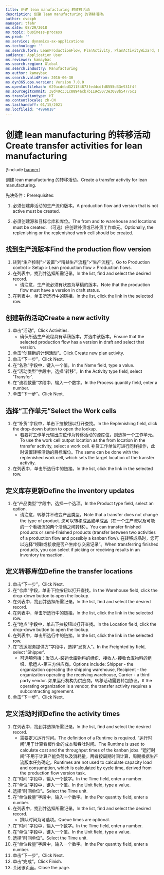 ```yaml
---
title: 创建 lean manufacturing 的转移活动
description: 创建 lean manufacturing 的转移活动。
author: cvocph
manager: tfehr
ms.date: 08/29/2018
ms.topic: business-process
ms.prod: ''
ms.service: dynamics-ax-applications
ms.technology: ''
ms.search.form: LeanProductionFlow, PlanActivity, PlanActivityWizard, LeanWorkCellLookup, InventLocationIdLookup
audience: Application User
ms.reviewer: kamaybac
ms.search.region: Global
ms.search.industry: Manufacturing
ms.author: kamaybac
ms.search.validFrom: 2016-06-30
ms.dyn365.ops.version: Version 7.0.0
ms.openlocfilehash: 629acdebd321154873feddcdfd8555d33e931f4f
ms.sourcegitcommit: 38d40c331c8894acb7b119c5073e3088b54776c1
ms.translationtype: HT
ms.contentlocale: zh-CN
ms.lasthandoff: 01/15/2021
ms.locfileid: "4996818"
---
```

# <a name="create-transfer-activities-for-lean-manufacturing"></a><span data-ttu-id="d88cd-103">创建 lean manufacturing 的转移活动</span><span class="sxs-lookup"><span data-stu-id="d88cd-103">Create transfer activities for lean manufacturing</span></span>

[!include [banner](../../includes/banner.md)]

<span data-ttu-id="d88cd-104">创建 lean manufacturing 的转移活动。</span><span class="sxs-lookup"><span data-stu-id="d88cd-104">Create a transfer activity for lean manufacturing.</span></span> 

<span data-ttu-id="d88cd-105">先决条件：</span><span class="sxs-lookup"><span data-stu-id="d88cd-105">Prerequisites:</span></span> 

1. <span data-ttu-id="d88cd-106">必须创建非活动的生产流和版本。</span><span class="sxs-lookup"><span data-stu-id="d88cd-106">A production flow and version that is not active must be created.</span></span>

2. <span data-ttu-id="d88cd-107">必须创建源和目标仓库和库位。</span><span class="sxs-lookup"><span data-stu-id="d88cd-107">The from and to warehouse and locations must be created.</span></span> <span data-ttu-id="d88cd-108">（可选）应创建补货或已补货工作单元。</span><span class="sxs-lookup"><span data-stu-id="d88cd-108">Optionally, the replenishing or the replenished work cell should be created.</span></span>


## <a name="find-the-production-flow-version"></a><span data-ttu-id="d88cd-109">找到生产流版本</span><span class="sxs-lookup"><span data-stu-id="d88cd-109">Find the production flow version</span></span>
1. <span data-ttu-id="d88cd-110">转到“生产控制”>“设置”>“精益生产流程”>“生产流程”。</span><span class="sxs-lookup"><span data-stu-id="d88cd-110">Go to Production control > Setup > Lean production flow > Production flows.</span></span>
2. <span data-ttu-id="d88cd-111">在列表中，找到并选择所需记录。</span><span class="sxs-lookup"><span data-stu-id="d88cd-111">In the list, find and select the desired record.</span></span>
    * <span data-ttu-id="d88cd-112">请注意，生产流必须有状态为草稿的版本。</span><span class="sxs-lookup"><span data-stu-id="d88cd-112">Note that the production flow must have a version in draft status.</span></span>  
3. <span data-ttu-id="d88cd-113">在列表中，单击所选行中的链接。</span><span class="sxs-lookup"><span data-stu-id="d88cd-113">In the list, click the link in the selected row.</span></span>

## <a name="create-a-new-activity"></a><span data-ttu-id="d88cd-114">创建新的活动</span><span class="sxs-lookup"><span data-stu-id="d88cd-114">Create a new activity</span></span>
1. <span data-ttu-id="d88cd-115">单击“活动”。</span><span class="sxs-lookup"><span data-stu-id="d88cd-115">Click Activities.</span></span>
    * <span data-ttu-id="d88cd-116">确保所选生产流程具有草稿版本，并选中该版本。</span><span class="sxs-lookup"><span data-stu-id="d88cd-116">Ensure that the selected production flow has a version in draft and select that version.</span></span>  
2. <span data-ttu-id="d88cd-117">单击“创建新的计划活动”。</span><span class="sxs-lookup"><span data-stu-id="d88cd-117">Click Create new plan activity.</span></span>
3. <span data-ttu-id="d88cd-118">单击“下一步”。</span><span class="sxs-lookup"><span data-stu-id="d88cd-118">Click Next.</span></span>
4. <span data-ttu-id="d88cd-119">在“名称”字段中，键入一个值。</span><span class="sxs-lookup"><span data-stu-id="d88cd-119">In the Name field, type a value.</span></span>
5. <span data-ttu-id="d88cd-120">在“活动类型”字段中，选择“转移”。</span><span class="sxs-lookup"><span data-stu-id="d88cd-120">In the Activity type field, select 'Transfer'.</span></span>
6. <span data-ttu-id="d88cd-121">在“流程数量”字段中，输入一个数字。</span><span class="sxs-lookup"><span data-stu-id="d88cd-121">In the Process quantity field, enter a number.</span></span>
7. <span data-ttu-id="d88cd-122">单击“下一步”。</span><span class="sxs-lookup"><span data-stu-id="d88cd-122">Click Next.</span></span>

## <a name="select-the-work-cells"></a><span data-ttu-id="d88cd-123">选择“工作单元”</span><span class="sxs-lookup"><span data-stu-id="d88cd-123">Select the Work cells</span></span>
1. <span data-ttu-id="d88cd-124">在“补货”字段中，单击下拉按钮以打开查找。</span><span class="sxs-lookup"><span data-stu-id="d88cd-124">In the Replenishing field, click the drop-down button to open the lookup.</span></span>
    * <span data-ttu-id="d88cd-125">若要将工作单元输出库位作为转移活动的源库位，则选择一个工作单元。</span><span class="sxs-lookup"><span data-stu-id="d88cd-125">To use the work cell output location as the from location in the transfer activity, select a work cell.</span></span> <span data-ttu-id="d88cd-126">补货工作单位可进行同样操作，此时设置转移活动的目标库位。</span><span class="sxs-lookup"><span data-stu-id="d88cd-126">The same can be done with the replenished work cell, which sets the target location of the transfer activity.</span></span>  
2. <span data-ttu-id="d88cd-127">在列表中，单击所选行中的链接。</span><span class="sxs-lookup"><span data-stu-id="d88cd-127">In the list, click the link in the selected row.</span></span>

## <a name="define-the-inventory-updates"></a><span data-ttu-id="d88cd-128">定义库存更新</span><span class="sxs-lookup"><span data-stu-id="d88cd-128">Define the inventory updates</span></span>
1. <span data-ttu-id="d88cd-129">在“产品类型”字段中，选择一个选项。</span><span class="sxs-lookup"><span data-stu-id="d88cd-129">In the Product type field, select an option.</span></span>
    * <span data-ttu-id="d88cd-130">请注意，转移并不改变产品类型。</span><span class="sxs-lookup"><span data-stu-id="d88cd-130">Note that a transfer does not change the type of product.</span></span> <span data-ttu-id="d88cd-131">您可以转移成品或半成品（在一个生产流以及可能的一个看板流的两个活动之间转移）。</span><span class="sxs-lookup"><span data-stu-id="d88cd-131">You can transfer finished products or semi-finished products (transfer between two activities of a production flow and possibly a kanban flow).</span></span>     <span data-ttu-id="d88cd-132"> 在转移成品时，您可以选择“领取或接收是否产生库存交易记录”。</span><span class="sxs-lookup"><span data-stu-id="d88cd-132">When transferring finished products, you can select if picking or receiving results in an inventory transaction.</span></span>  

## <a name="define-the-transfer-locations"></a><span data-ttu-id="d88cd-133">定义转移库位</span><span class="sxs-lookup"><span data-stu-id="d88cd-133">Define the transfer locations</span></span>
1. <span data-ttu-id="d88cd-134">单击“下一步”。</span><span class="sxs-lookup"><span data-stu-id="d88cd-134">Click Next.</span></span>
2. <span data-ttu-id="d88cd-135">在“仓库”字段，单击下拉按钮以打开查找。</span><span class="sxs-lookup"><span data-stu-id="d88cd-135">In the Warehouse field, click the drop-down button to open the lookup.</span></span>
3. <span data-ttu-id="d88cd-136">在列表中，找到并选择所需记录。</span><span class="sxs-lookup"><span data-stu-id="d88cd-136">In the list, find and select the desired record.</span></span>
4. <span data-ttu-id="d88cd-137">在列表中，单击所选行中的链接。</span><span class="sxs-lookup"><span data-stu-id="d88cd-137">In the list, click the link in the selected row.</span></span>
5. <span data-ttu-id="d88cd-138">在“地点”字段中，单击下拉按钮以打开查找。</span><span class="sxs-lookup"><span data-stu-id="d88cd-138">In the Location field, click the drop-down button to open the lookup.</span></span>
6. <span data-ttu-id="d88cd-139">在列表中，单击所选行中的链接。</span><span class="sxs-lookup"><span data-stu-id="d88cd-139">In the list, click the link in the selected row.</span></span>
7. <span data-ttu-id="d88cd-140">在“货运服务提供方”字段中，选择“发货人”。</span><span class="sxs-lookup"><span data-stu-id="d88cd-140">In the Freighted by field, select 'Shipper'.</span></span>
    * <span data-ttu-id="d88cd-141">可选项包括：发货人-装运仓库物料的组织、接收人-接收仓库物料的组织、承运人-第三方供应商。</span><span class="sxs-lookup"><span data-stu-id="d88cd-141">Options include: Shipper - the organization operating the shipping warehouse, Recipient -  the organization operating the receiving warehouse, Carrier - a third party vendor.</span></span> <span data-ttu-id="d88cd-142">如果运行机构为供应商，转移活动需要转包协议。</span><span class="sxs-lookup"><span data-stu-id="d88cd-142">If the operating organization is a vendor, the transfer activity requires a subcontracting agreement.</span></span>  
8. <span data-ttu-id="d88cd-143">单击“下一步”。</span><span class="sxs-lookup"><span data-stu-id="d88cd-143">Click Next.</span></span>

## <a name="define-the-activity-times"></a><span data-ttu-id="d88cd-144">定义活动时间</span><span class="sxs-lookup"><span data-stu-id="d88cd-144">Define the activity times</span></span>
1. <span data-ttu-id="d88cd-145">在列表中，找到并选择所需记录。</span><span class="sxs-lookup"><span data-stu-id="d88cd-145">In the list, find and select the desired record.</span></span>
    * <span data-ttu-id="d88cd-146">需要定义运行时间。</span><span class="sxs-lookup"><span data-stu-id="d88cd-146">The definition of a Runtime is required.</span></span> <span data-ttu-id="d88cd-147">“运行时间”用于计算看板作业的成本和吞吐时间。</span><span class="sxs-lookup"><span data-stu-id="d88cd-147">The Runtime is used to calculate cost and the throughput times of the kanban jobs.</span></span> <span data-ttu-id="d88cd-148">“运行时间”不用于计算产能负荷以及消耗量，两者按周期时间计算，周期根据生产流版本任务确定。</span><span class="sxs-lookup"><span data-stu-id="d88cd-148">Runtimes are not used to calculate capacity load and consumption, which is calculated by cycle time, derived from the production flow version task.</span></span>  
2. <span data-ttu-id="d88cd-149">在“时间”字段中，输入一个数字。</span><span class="sxs-lookup"><span data-stu-id="d88cd-149">In the Time field, enter a number.</span></span>
3. <span data-ttu-id="d88cd-150">在“单位”字段中，键入一个值。</span><span class="sxs-lookup"><span data-stu-id="d88cd-150">In the Unit field, type a value.</span></span>
4. <span data-ttu-id="d88cd-151">选择“时间单位”。</span><span class="sxs-lookup"><span data-stu-id="d88cd-151">Select the Time unit.</span></span>
5. <span data-ttu-id="d88cd-152">在“单位数量”字段中，输入一个数字。</span><span class="sxs-lookup"><span data-stu-id="d88cd-152">In the Per quantity field, enter a number.</span></span>
6. <span data-ttu-id="d88cd-153">在列表中，找到并选择所需记录。</span><span class="sxs-lookup"><span data-stu-id="d88cd-153">In the list, find and select the desired record.</span></span>
    * <span data-ttu-id="d88cd-154">排队时间为可选项。</span><span class="sxs-lookup"><span data-stu-id="d88cd-154">Queue times are optional.</span></span>  
7. <span data-ttu-id="d88cd-155">在“时间”字段中，输入一个数字。</span><span class="sxs-lookup"><span data-stu-id="d88cd-155">In the Time field, enter a number.</span></span>
8. <span data-ttu-id="d88cd-156">在“单位”字段中，键入一个值。</span><span class="sxs-lookup"><span data-stu-id="d88cd-156">In the Unit field, type a value.</span></span>
9. <span data-ttu-id="d88cd-157">选择“时间单位”。</span><span class="sxs-lookup"><span data-stu-id="d88cd-157">Select the Time unit.</span></span>
10. <span data-ttu-id="d88cd-158">在“单位数量”字段中，输入一个数字。</span><span class="sxs-lookup"><span data-stu-id="d88cd-158">In the Per quantity field, enter a number.</span></span>
11. <span data-ttu-id="d88cd-159">单击“下一步”。</span><span class="sxs-lookup"><span data-stu-id="d88cd-159">Click Next.</span></span>
12. <span data-ttu-id="d88cd-160">单击“完成”。</span><span class="sxs-lookup"><span data-stu-id="d88cd-160">Click Finish.</span></span>
13. <span data-ttu-id="d88cd-161">关闭该页面。</span><span class="sxs-lookup"><span data-stu-id="d88cd-161">Close the page.</span></span>

